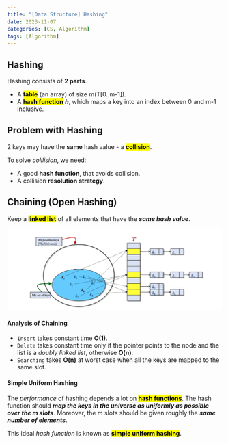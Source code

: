 ```yaml
---
title: "[Data Structure] Hashing"
date: 2023-11-07
categories: [CS, Algorithm]
tags: [Algorithm]
---
```


## Hashing

Hashing consists of **2 parts**.

- A <span style="font-weight: bold; background-color: yellow; color: black;">table</span> (an array) of size m(T[0..m-1]).
- A <span style="font-weight: bold; background-color: yellow; color: black;">hash function</span> ***h***, which maps a key into an index between 0 and m-1 inclusive.

## Problem with Hashing

2 keys may have the **same** hash value - a <span style="font-weight: bold; background-color: yellow; color: black;">collision</span>.

To solve *colilision*, we need:
- A good **hash function**, that avoids collision.
- A collision **resolution strategy**.

## Chaining (Open Hashing)

Keep a <span style="font-weight: bold; background-color: yellow; color: black;">linked list</span> of all elements that have the ***same hash value***.

![d](/assets/img/algorithm/chaining.png)

#### Analysis of Chaining

- `Insert` takes constant time **O(1)**.
- `Delete` takes constant time only if the pointer points to the node and the list is a *doubly linked list*, otherwise **O(n)**.
- `Searching` takes **O(n)** at worst case when all the keys are mapped to the same slot.

#### Simple Uniform Hashing

The *performance* of hashing depends a lot on <span style="font-weight: bold; background-color: yellow; color: black;">hash functions</span>. The hash function should ***map the keys in the universe as uniformly as possible over the m slots***. Moreover, the *m* slots should be given roughly the ***same number of elements***.

This ideal *hash function* is known as <span style="font-weight: bold; background-color: yellow; color: black;">simple uniform hashing</span>.





